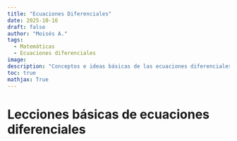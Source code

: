 ```yaml
---
title: "Ecuaciones Diferenciales"
date: 2025-10-16
draft: false
author: "Moisés A."
tags:
  - Matemáticas
  - Ecuaciones diferenciales
image: 
description: "Conceptos e ideas básicas de las ecuaciones diferenciales"
toc: true
mathjax: True
---
```

# Lecciones básicas de ecuaciones diferenciales
